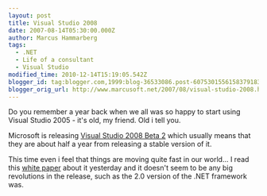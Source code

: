 ```yaml
---
layout: post
title: Visual Studio 2008
date: 2007-08-14T05:30:00.000Z
author: Marcus Hammarberg
tags:
  - .NET
  - Life of a consultant
  - Visual Studio
modified_time: 2010-12-14T15:19:05.542Z
blogger_id: tag:blogger.com,1999:blog-36533086.post-6075301556158379183
blogger_orig_url: http://www.marcusoft.net/2007/08/visual-studio-2008.html
---
```


Do you
remember a year back when we all was so happy to start using Visual
Studio 2005 - it's old, my friend. Old i tell you.

Microsoft is releasing [Visual Studio 2008 Beta
2](http://go.microsoft.com/?linkid=7171918) which usually
means that they are about half a year from releasing a stable version of
it.

This time even i feel that things are moving quite fast in our world...
I read this [white
paper](http://www.microsoft.com/downloads/info.aspx?na=47&p=1&SrcDisplayLang=en&SrcCategoryId=&SrcFamilyId=3b72271c-e996-4989-898d-72d684966ce6&u=details.aspx%3ffamilyid%3d17319EB4-299C-43B8-A360-A1C2BD6A421B%26displaylang%3den)
about it yesterday and it doesn't seem to be any big revolutions in the
release, such as the 2.0 version of the .NET framework was.
